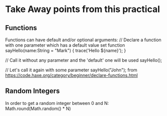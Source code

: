 # Take Away points from this practical

## Functions

Functions can have default and/or optional arguments:
// Declare a function with one parameter which has a default value set
function sayHello(name:String = "Mark") {
  trace('Hello ${name}');
}

// Call it without any parameter and the 'default' one will be used
sayHello();

// Let's call it again with some parameter
sayHello("John");
from <https://code.haxe.org/category/beginner/declare-functions.html>

## Random Integers

In order to get a random integer between 0 and N:
Math.round(Math.random() * N)
